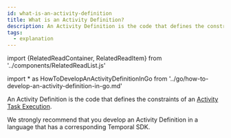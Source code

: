 ```yaml
---
id: what-is-an-activity-definition
title: What is an Activity Definition?
description: An Activity Definition is the code that defines the constraints of an Activity Task Execution.
tags:
  - explanation
---
```


import {RelatedReadContainer, RelatedReadItem} from '../components/RelatedReadList.js'

<!-- prettier-ignore -->
import * as HowToDevelopAnActivityDefinitionInGo from '../go/how-to-develop-an-activity-definition-in-go.md'

An Activity Definition is the code that defines the constraints of an [Activity Task Execution](/docs/content/what-is-an-activity-task-execution).

We strongly recommend that you develop an Activity Definition in a language that has a corresponding Temporal SDK.

<RelatedReadContainer>
  <RelatedReadItem page={HowToDevelopAnActivityDefinitionInGo} />
</RelatedReadContainer>
